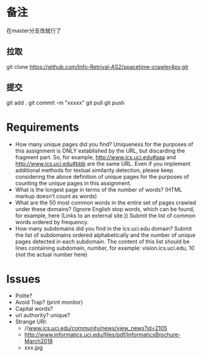 # 备注
在master分支改就行了

## 拉取
git clone https://github.com/Info-Retrival-AS2/spacetime-crawler4py.git

## 提交
git add .
git commit -m "xxxxx"
git pull
git push

# Requirements
+ How many unique pages did you find? Uniqueness for the purposes of this assignment is ONLY established by the URL, but discarding the fragment part. So, for example, http://www.ics.uci.edu#aaa and http://www.ics.uci.edu#bbb are the same URL. Even if you implement additional methods for textual similarity detection, please keep considering the above definition of unique pages for the purposes of counting the unique pages in this assignment.
+ What is the longest page in terms of the number of words? (HTML markup doesn’t count as words)
+ What are the 50 most common words in the entire set of pages crawled under these domains? (Ignore English stop words, which can be found, for example, here (Links to an external site.)) Submit the list of common words ordered by frequency.
+ How many subdomains did you find in the ics.uci.edu domain? Submit the list of subdomains ordered alphabetically and the number of unique pages detected in each subdomain. The content of this list should be lines containing subdomain, number, for example:
vision.ics.uci.edu, 10 (not the actual number here)
  

# Issues
+ Polite?
+ Avoid Trap? (print monitor)
+ Capital words?
+ url authority? unique?
+ Strange URl:
    + //www.ics.uci.edu/community/news/view_news?id=2105
    + http://www.informatics.uci.edu/files/pdf/InformaticsBrochure-March2018
    + xxx.jpg